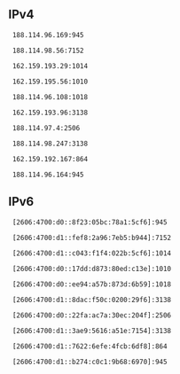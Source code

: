 ## IPv4
```
 188.114.96.169:945
```
```
 188.114.98.56:7152
```
```
 162.159.193.29:1014
```
```
 162.159.195.56:1010
```
```
 188.114.96.108:1018
```
```
 162.159.193.96:3138
```
```
 188.114.97.4:2506
```
```
 188.114.98.247:3138
```
```
 162.159.192.167:864
```
```
 188.114.96.164:945
```

## IPv6
```
 [2606:4700:d0::8f23:05bc:78a1:5cf6]:945
```
```
 [2606:4700:d1::fef8:2a96:7eb5:b944]:7152
```
```
 [2606:4700:d1::c043:f1f4:022b:5cf6]:1014
```
```
 [2606:4700:d0::17dd:d873:80ed:c13e]:1010
```
```
 [2606:4700:d0::ee94:a57b:873d:6b59]:1018
```
```
 [2606:4700:d1::8dac:f50c:0200:29f6]:3138
```
```
 [2606:4700:d0::22fa:ac7a:30ec:204f]:2506
```
```
 [2606:4700:d1::3ae9:5616:a51e:7154]:3138
```
```
 [2606:4700:d1::7622:6efe:4fcb:6df8]:864
```
```
 [2606:4700:d1::b274:c0c1:9b68:6970]:945
```
